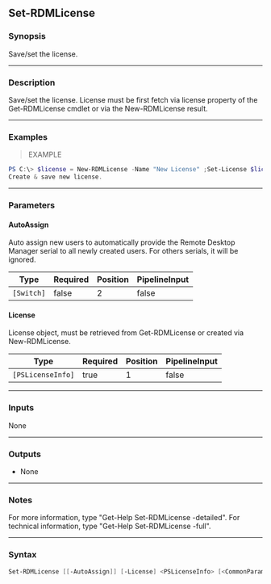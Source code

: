 Set-RDMLicense
--------------

### Synopsis
Save/set the license.

---

### Description

Save/set the license. License must be first fetch via license property of the Get-RDMLicense cmdlet or via the New-RDMLicense result.

---

### Examples
> EXAMPLE

```PowerShell
PS C:\> $license = New-RDMLicense -Name "New License" ;Set-License $license
Create & save new license.
```

---

### Parameters
#### **AutoAssign**
Auto assign new users to automatically provide the Remote Desktop Manager serial to all newly created users. For others serials, it will be ignored.

|Type      |Required|Position|PipelineInput|
|----------|--------|--------|-------------|
|`[Switch]`|false   |2       |false        |

#### **License**
License object, must be retrieved from Get-RDMLicense or created via New-RDMLicense.

|Type             |Required|Position|PipelineInput|
|-----------------|--------|--------|-------------|
|`[PSLicenseInfo]`|true    |1       |false        |

---

### Inputs
None

---

### Outputs
* None

---

### Notes
For more information, type "Get-Help Set-RDMLicense -detailed". For technical information, type "Get-Help Set-RDMLicense -full".

---

### Syntax
```PowerShell
Set-RDMLicense [[-AutoAssign]] [-License] <PSLicenseInfo> [<CommonParameters>]
```
